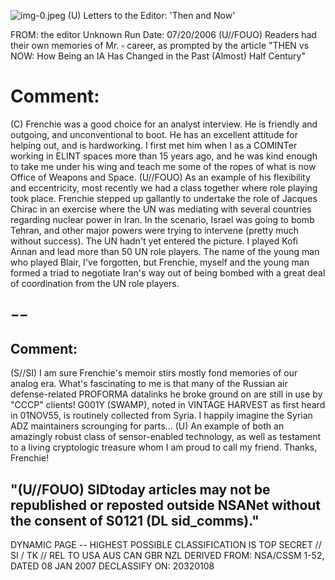 ![img-0.jpeg](img-0.jpeg)
(U) Letters to the Editor: 'Then and Now'

FROM: the editor
Unknown
Run Date: 07/20/2006
(U//FOUO) Readers had their own memories of Mr. $\square$ career, as prompted by the article "THEN vs NOW: How Being an IA Has Changed in the Past (Almost) Half Century"

# Comment: 

(C) Frenchie was a good choice for an analyst interview. He is friendly and outgoing, and unconventional to boot. He has an excellent attitude for helping out, and is hardworking. I first met him when I as a COMINTer working in ELINT spaces more than 15 years ago, and he was kind enough to take me under his wing and teach me some of the ropes of what is now Office of Weapons and Space.
(U//FOUO) As an example of his flexibility and eccentricity, most recently we had a class together where role playing took place. Frenchie stepped up gallantly to undertake the role of Jacques Chirac in an exercise where the UN was mediating with several countries regarding nuclear power in Iran. In the scenario, Israel was going to bomb Tehran, and other major powers were trying to intervene (pretty much without success). The UN hadn't yet entered the picture. I played Kofi Annan and lead more than 50 UN role players. The name of the young man who played Blair, I've forgotten, but Frenchie, myself and the young man formed a triad to negotiate Iran's way out of being bombed with a great deal of coordination from the UN role players.

## $--$

## Comment:

(S//SI) I am sure Frenchie's memoir stirs mostly fond memories of our analog era. What's fascinating to me is that many of the Russian air defense-related PROFORMA datalinks he broke ground on are still in use by "CCCP" clients! G001Y (SWAMP), noted in VINTAGE HARVEST as first heard in 01NOV55, is routinely collected from Syria. I happily imagine the Syrian ADZ maintainers scrounging for parts...
(U) An example of both an amazingly robust class of sensor-enabled technology, as well as testament to a living cryptologic treasure whom I am proud to call my friend. Thanks, Frenchie!

## "(U//FOUO) SIDtoday articles may not be republished or reposted outside NSANet without the consent of S0121 (DL sid_comms)."

DYNAMIC PAGE -- HIGHEST POSSIBLE CLASSIFICATION IS TOP SECRET // SI / TK // REL TO USA AUS CAN GBR NZL DERIVED FROM: NSA/CSSM 1-52, DATED 08 JAN 2007 DECLASSIFY ON: 20320108
